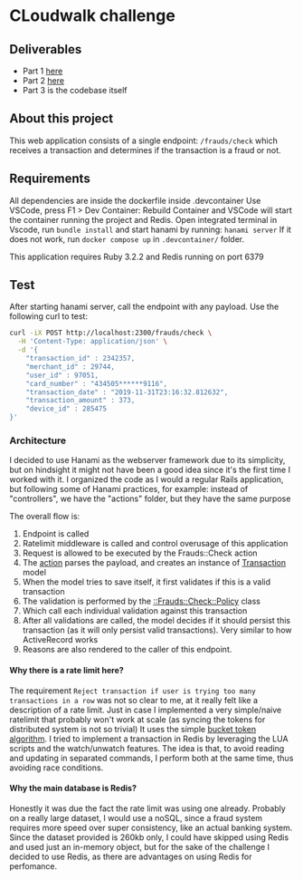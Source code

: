 # CLoudwalk challenge

## Deliverables
- Part 1 [here](./part-1.md)
- Part 2 [here](./part-2.md)
- Part 3 is the codebase itself

## About this project

This web application consists of a single endpoint: `/frauds/check` which receives a transaction and determines if the transaction is a fraud or not.

## Requirements

All dependencies are inside the dockerfile inside .devcontainer
Use VSCode, press  F1 > Dev Container: Rebuild Container and VSCode will start the container running the project and Redis.
Open integrated terminal in Vscode, run `bundle install` and start hanami by running: `hanami server` 
If it does not work, run `docker compose up` in `.devcontainer/` folder.

This application requires Ruby 3.2.2 and Redis running on port 6379

## Test

After starting hanami server, call the endpoint with any payload. Use the following curl to test:
``` bash
curl -iX POST http://localhost:2300/frauds/check \
  -H 'Content-Type: application/json' \
  -d '{
    "transaction_id" : 2342357,
    "merchant_id" : 29744,
    "user_id" : 97051,
    "card_number" : "434505******9116",
    "transaction_date" : "2019-11-31T23:16:32.812632",
    "transaction_amount" : 373,
    "device_id" : 285475
}'
```

### Architecture

I decided to use Hanami as the webserver framework due to its simplicity, but on hindsight it might not have been a good idea since it's the first time I worked with it.
I organized the code as I would a regular Rails application, but following some of Hanami practices, for example: instead of "controllers", we have the "actions" folder, but they have the same purpose

The overall flow is:
1. Endpoint is called
2. Ratelimit middleware is called and control overusage of this application
3. Request is allowed to be executed by the Frauds::Check action
4. The [action](app/actions/frauds/check.rb) parses the payload, and creates an instance of [Transaction](app/models/transaction.rb) model
5. When the model tries to save itself, it first validates if this is a valid transaction
6. The validation is performed by the [::Frauds::Check::Policy](app/policies/frauds/check/policy.rb) class
7. Which call each individual validation against this transaction
8. After all validations are called, the model decides if it should persist this transaction (as it will only persist valid transactions). Very similar to how ActiveRecord works
9. Reasons are also rendered to the caller of this endpoint.

#### Why there is a rate limit here?

The requirement `Reject transaction if user is trying too many transactions in a row` was not so clear to me, at it really felt like a description of a rate limit.
Just in case I implemented a very simple/naive ratelimit that probably won't work at scale (as syncing the tokens for distributed system is not so trivial)
It uses the simple [bucket token algorithm](https://jgam.medium.com/rate-limiter-token-bucket-algorithm-efd86758c8ee).
I tried to implement a transaction in Redis by leveraging the LUA scripts and the watch/unwatch features.
The idea is that, to avoid reading and updating in separated commands, I perform both at the same time, thus avoiding race conditions.

#### Why the main database is Redis?

Honestly it was due the fact the rate limit was using one already. Probably on a really large dataset, I would use a noSQL, since a fraud system requires more speed over super consistency, like an actual banking system.
Since the dataset provided is 260kb only, I could have skipped using Redis and used just an in-memory object, but for the sake of the challenge I decided to use Redis, as there are advantages on using Redis for perfomance.